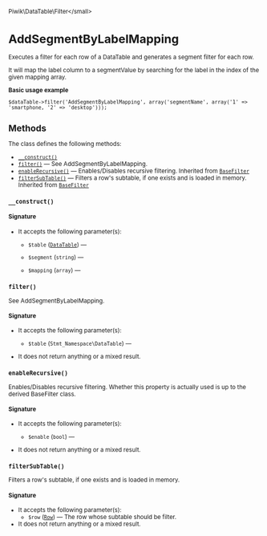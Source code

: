 <small>Piwik\DataTable\Filter\</small>

AddSegmentByLabelMapping
========================

Executes a filter for each row of a DataTable and generates a segment filter for each row.

It will map the label column to a segmentValue by searching for the label in the index of the given
mapping array.

**Basic usage example**

    $dataTable->filter('AddSegmentByLabelMapping', array('segmentName', array('1' => 'smartphone, '2' => 'desktop')));

Methods
-------

The class defines the following methods:

- [`__construct()`](#__construct)
- [`filter()`](#filter) &mdash; See AddSegmentByLabelMapping.
- [`enableRecursive()`](#enablerecursive) &mdash; Enables/Disables recursive filtering. Inherited from [`BaseFilter`](../../../Piwik/DataTable/BaseFilter.md)
- [`filterSubTable()`](#filtersubtable) &mdash; Filters a row's subtable, if one exists and is loaded in memory. Inherited from [`BaseFilter`](../../../Piwik/DataTable/BaseFilter.md)

<a name="__construct" id="__construct"></a>
<a name="__construct" id="__construct"></a>
### `__construct()`

#### Signature

-  It accepts the following parameter(s):
    - `$table` ([`DataTable`](../../../Piwik/DataTable.md)) &mdash;
      
    - `$segment` (`string`) &mdash;
      
    - `$mapping` (`array`) &mdash;
      

<a name="filter" id="filter"></a>
<a name="filter" id="filter"></a>
### `filter()`

See AddSegmentByLabelMapping.

#### Signature

-  It accepts the following parameter(s):
    - `$table` (`Stmt_Namespace\DataTable`) &mdash;
      
- It does not return anything or a mixed result.

<a name="enablerecursive" id="enablerecursive"></a>
<a name="enableRecursive" id="enableRecursive"></a>
### `enableRecursive()`

Enables/Disables recursive filtering. Whether this property is actually used
is up to the derived BaseFilter class.

#### Signature

-  It accepts the following parameter(s):
    - `$enable` (`bool`) &mdash;
      
- It does not return anything or a mixed result.

<a name="filtersubtable" id="filtersubtable"></a>
<a name="filterSubTable" id="filterSubTable"></a>
### `filterSubTable()`

Filters a row's subtable, if one exists and is loaded in memory.

#### Signature

-  It accepts the following parameter(s):
    - `$row` ([`Row`](../../../Piwik/DataTable/Row.md)) &mdash;
       The row whose subtable should be filter.
- It does not return anything or a mixed result.

